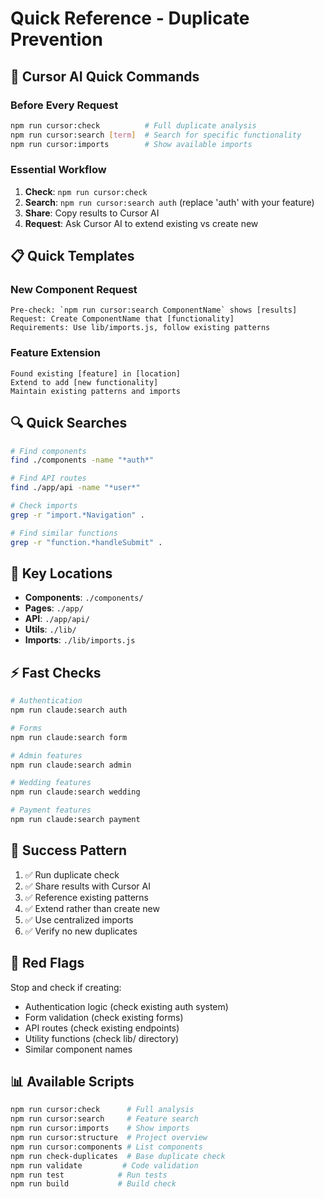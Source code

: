 # Quick Reference - Duplicate Prevention

## 🚀 Cursor AI Quick Commands

### Before Every Request
```bash
npm run cursor:check          # Full duplicate analysis
npm run cursor:search [term]  # Search for specific functionality
npm run cursor:imports        # Show available imports
```

### Essential Workflow
1. **Check**: `npm run cursor:check`
2. **Search**: `npm run cursor:search auth` (replace 'auth' with your feature)
3. **Share**: Copy results to Cursor AI
4. **Request**: Ask Cursor AI to extend existing vs create new

## 📋 Quick Templates

### New Component Request
```
Pre-check: `npm run cursor:search ComponentName` shows [results]
Request: Create ComponentName that [functionality]
Requirements: Use lib/imports.js, follow existing patterns
```

### Feature Extension
```
Found existing [feature] in [location]
Extend to add [new functionality]
Maintain existing patterns and imports
```

## 🔍 Quick Searches

```bash
# Find components
find ./components -name "*auth*"

# Find API routes  
find ./app/api -name "*user*"

# Check imports
grep -r "import.*Navigation" .

# Find similar functions
grep -r "function.*handleSubmit" .
```

## 📁 Key Locations

- **Components**: `./components/`
- **Pages**: `./app/`
- **API**: `./app/api/`
- **Utils**: `./lib/`
- **Imports**: `./lib/imports.js`

## ⚡ Fast Checks

```bash
# Authentication
npm run claude:search auth

# Forms
npm run claude:search form

# Admin features  
npm run claude:search admin

# Wedding features
npm run claude:search wedding

# Payment features
npm run claude:search payment
```

## 🎯 Success Pattern

1. ✅ Run duplicate check
2. ✅ Share results with Cursor AI  
3. ✅ Reference existing patterns
4. ✅ Extend rather than create new
5. ✅ Use centralized imports
6. ✅ Verify no new duplicates

## 🚨 Red Flags

Stop and check if creating:
- Authentication logic (check existing auth system)
- Form validation (check existing forms)
- API routes (check existing endpoints)
- Utility functions (check lib/ directory)
- Similar component names

## 📊 Available Scripts

```bash
npm run cursor:check      # Full analysis
npm run cursor:search     # Feature search  
npm run cursor:imports    # Show imports
npm run cursor:structure  # Project overview
npm run cursor:components # List components
npm run check-duplicates  # Base duplicate check
npm run validate         # Code validation
npm run test            # Run tests
npm run build           # Build check
```